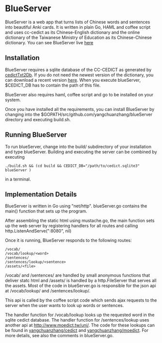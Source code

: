 # BlueServer

BlueServer is a web app that turns lists of Chinese words and sentences into beautiful Anki cards. It is written in plain Go, HAML and coffee script and uses cc-cedict as its Chinese-English dictionary and the online dictionary of the Taiwanese Ministry of Education as its Chinese-Chinese dictionary. You can see BlueServer live [here](http://thebluemandarinlab.com:8080/)

## Installation

BlueServer requires a sqlite database of the CC-CEDICT as generated by [cedictTxt2Db](https://github.com/yangchuanzhang/cedictTxt2Db). If you do not need the newest version of the dictionary, you can download a recent version [here](https://www.dropbox.com/s/277fmaofyaf0dvn/cedict.sqlite3). When you execute blueServer, $CEDICT_DB has to contain the path of this file.

BlueServer also requires haml, coffee script and go to be installed on your system.

Once you have installed all the requirements, you can install BlueServer by changing into the $GOPATH/src/github.com/yangchuanzhang/blueServer directory and executing build.sh. 

## Running BlueServer

To run blueServer, change into the build/ subdirectory of your installation and type blueServer. Building and executing the server can be combined by executing

    ./build.sh && (cd build && CEDICT_DB="/path/to/cedict.sqlite3" blueServer )

in a terminal.

## Implementation Details

BlueServer is written in Go using "net/http". blueServer.go contains the main() function that sets up the program. 

After assembling the static html using mustache.go, the main function sets up the web server by registering handlers for all routes and calling
   http.ListenAndServe(":8080", nil)

Once it is running, BlueServer responds to the following routes:

    /vocab/
    /vocab/lookup/<word>
    /sentences/
    /sentences/lookup/<sentence>
    /assets/<file>

/vocab/ and /sentences/ are handled by small anonymous functions that deliver statc html and /assets/ is handled by a http.FileServer that serves all the assets. Most of the code in blueServer.go is responsible for the json api at /vocab/lookup/ and /sentences/lookup/.

This api is called by the coffee script code which sends ajax requests to the server when the user wants to look up words or sentences.

The handler function for /vocab/lookup looks up the requested word in the sqlite cedict database. The handler function for /sentences/lookup uses another api at http://www.moedict.tw/uni/. The code for these lookups can be found in [yangchuanzhang/cedict](https://github.com/yangchuanzhang/cedict) and [yangchuanzhang/moedict](https://github.com/yangchuanzhang/moedict). For more details, see also the comments in blueServer.go. 
